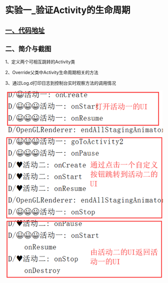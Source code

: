 # 实验一_验证Activity的生命周期
## [一、代码地址](https://github.com/xkfx/android-hello-world/tree/master/app/src/main/java/com/example/myfirstapp/ex1)
## 二、简介与截图
1、定义两个可相互跳转的Activity类

2、Override父类中Activity生命周期相关的方法

3、通过Log.d打印日志到控制台实时观察方法的调用情况

<img src="img/ex1_1.png" alt="ex1" align=center />


